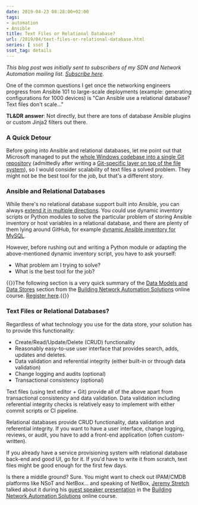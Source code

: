 ```yaml
---
date: 2019-04-23 08:28:00+02:00
tags:
- automation
- Ansible
title: Text Files or Relational Database?
url: /2019/04/text-files-or-relational-database.html
series: [ ssot ]
ssot_tag: details
---
```

*This blog post was initially sent to subscribers of my SDN and Network Automation mailing list. *[*Subscribe here*](http://www.ipspace.net/Subscribe/Five_SDN_Tips)*.*

One of the common questions I get once the networking engineers progress from Ansible 101 to large-scale deployments (example: generating configurations for 1000 devices) is "Can Ansible use a relational database? Text files don't scale..."

**TL&DR** **answer**: Not directly, but there are tons of database Ansible plugins or custom Jinja2 filters out there.
<!--more-->
### A Quick Detour

Before going into Ansible and relational databases, let me point out that Microsoft managed to put the [whole Windows codebase into a single Git repository](https://blogs.msdn.microsoft.com/bharry/2017/05/24/the-largest-git-repo-on-the-planet/) (admittedly after writing a [Git-specific layer on top of the file system](https://github.com/Microsoft/GVFS)), so I would consider scalability of text files a solved problem. They might not be the best tool for the job, but that's a different story.

### Ansible and Relational Databases

While there's no relational database support built into Ansible, you can always [extend it in multiple directions](https://my.ipspace.net/bin/list?id=AnsibleOC#EXTEND). You could use dynamic inventory scripts or Python modules to solve the particular problem of storing Ansible inventory or host variables in a relational database, and there are plenty of them lying around GitHub, for example [dynamic Ansible inventory for MySQL](https://github.com/avinash6784/ansible-dynamic-inventory-mysql).

However, before rushing out and writing a Python module or adapting the above-mentioned dynamic inventory script, you have to ask yourself:

-   What problem am I trying to solve?
-   What is the best tool for the job?

{{<note info>}}The following section is a very quick summary of the [Data Models and Data Stores](https://my.ipspace.net/bin/list?id=NetAutSol&module=3#M3S1) section from the [Building Network Automation Solutions](https://www.ipspace.net/Building_Network_Automation_Solutions) online course. [Register here](https://www.ipspace.net/Building_Network_Automation_Solutions#register).{{</note>}}

### Text Files or Relational Databases?

Regardless of what technology you use for the data store, your solution has to provide this functionality:

-   Create/Read/Update/Delete (CRUD) functionality
-   Reasonably easy-to-use user interface that provides search, adds, updates and deletes.
-   Data validation and referential integrity (either built-in or through data validation)
-   Change logging and audits (optional)
-   Transactional consistency (optional)

Text files (using text editor + Git) provide all of the above apart from transactional consistency and data validation. Data validation including referential integrity checks is relatively easy to implement with either commit scripts or CI pipeline.

Relational databases provide CRUD functionality, data validation and referential integrity. If you want to have a user interface, change logging, reviews, or audit, you have to add a front-end application (often custom-written).

If you already have a service provisioning system with relational database back-end and good UI, go for it. If you'd have to write it from scratch, text files might be good enough for the first few days.

Is there a middle ground? Sure. You might want to check out IPAM/CMDB platforms like NSoT and NetBox... and speaking of NetBox, [Jeremy Stretch](https://www.ipspace.net/Author:Jeremy_Stretch) talked about it during his [guest speaker presentation](https://automation.ipspace.net/Public:Speakers#Changing_Network_Configurations_or_State) in the [Building Network Automation Solutions](https://www.ipspace.net/Building_Network_Automation_Solutions) online course.
